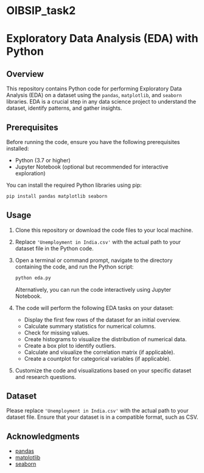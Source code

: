 # OIBSIP_task2

# Exploratory Data Analysis (EDA) with Python

## Overview

This repository contains Python code for performing Exploratory Data Analysis (EDA) on a dataset using the `pandas`, `matplotlib`, and `seaborn` libraries. EDA is a crucial step in any data science project to understand the dataset, identify patterns, and gather insights.

## Prerequisites

Before running the code, ensure you have the following prerequisites installed:

- Python (3.7 or higher)
- Jupyter Notebook (optional but recommended for interactive exploration)

You can install the required Python libraries using pip:

```bash
pip install pandas matplotlib seaborn
```

## Usage

1. Clone this repository or download the code files to your local machine.

2. Replace `'Unemployment in India.csv'` with the actual path to your dataset file in the Python code.

3. Open a terminal or command prompt, navigate to the directory containing the code, and run the Python script:

   ```bash
   python eda.py
   ```

   Alternatively, you can run the code interactively using Jupyter Notebook.

4. The code will perform the following EDA tasks on your dataset:
   - Display the first few rows of the dataset for an initial overview.
   - Calculate summary statistics for numerical columns.
   - Check for missing values.
   - Create histograms to visualize the distribution of numerical data.
   - Create a box plot to identify outliers.
   - Calculate and visualize the correlation matrix (if applicable).
   - Create a countplot for categorical variables (if applicable).

5. Customize the code and visualizations based on your specific dataset and research questions.

## Dataset

Please replace `'Unemployment in India.csv'` with the actual path to your dataset file. Ensure that your dataset is in a compatible format, such as CSV.



## Acknowledgments

- [pandas](https://pandas.pydata.org/)
- [matplotlib](https://matplotlib.org/)
- [seaborn](https://seaborn.pydata.org/)
